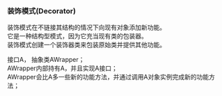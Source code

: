 ### 装饰模式(Decorator)  

装饰模式在不链接其结构的情况下向现有对象添加新功能。  
它是一种结构型模式，因为它充当现有类的包装器。  
装饰模式创建一个装饰器类来包装原始类并提供其他功能。  
 
 接口A， 抽象类AWrapper；  
 AWrapper内部持有A，并且实现A接口；  
 AWrapper会比A多一些新的功能方法，并通过调用A对象实例完成新的功能方法；    
 